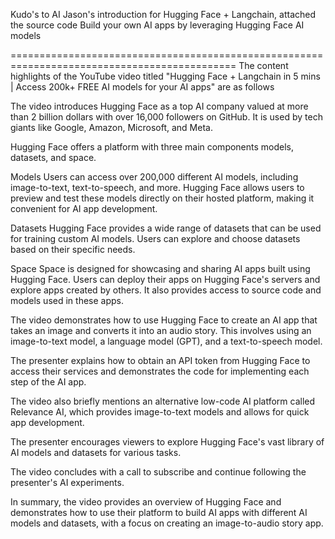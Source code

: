 Kudo's to AI Jason's introduction for Hugging Face + Langchain, attached the source code
Build your own AI apps by leveraging Hugging Face AI models

=============================================================================================
The content highlights of the YouTube video titled "Hugging Face + Langchain in 5 mins | Access 200k+ FREE AI models for your AI apps" are as follows

The video introduces Hugging Face as a top AI company valued at more than 2 billion dollars with over 16,000 followers on GitHub. It is used by tech giants like Google, Amazon, Microsoft, and Meta.

Hugging Face offers a platform with three main components models, datasets, and space.

Models Users can access over 200,000 different AI models, including image-to-text, text-to-speech, and more. Hugging Face allows users to preview and test these models directly on their hosted platform, making it convenient for AI app development.

Datasets Hugging Face provides a wide range of datasets that can be used for training custom AI models. Users can explore and choose datasets based on their specific needs.

Space Space is designed for showcasing and sharing AI apps built using Hugging Face. Users can deploy their apps on Hugging Face's servers and explore apps created by others. It also provides access to source code and models used in these apps.

The video demonstrates how to use Hugging Face to create an AI app that takes an image and converts it into an audio story. This involves using an image-to-text model, a language model (GPT), and a text-to-speech model.

The presenter explains how to obtain an API token from Hugging Face to access their services and demonstrates the code for implementing each step of the AI app.

The video also briefly mentions an alternative low-code AI platform called Relevance AI, which provides image-to-text models and allows for quick app development.

The presenter encourages viewers to explore Hugging Face's vast library of AI models and datasets for various tasks.

The video concludes with a call to subscribe and continue following the presenter's AI experiments.

In summary, the video provides an overview of Hugging Face and demonstrates how to use their platform to build AI apps with different AI models and datasets, with a focus on creating an image-to-audio story app.